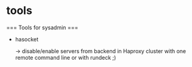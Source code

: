 # tools
=== Tools for sysadmin ===

 * hasocket

     -> disable/enable servers from backend in Haproxy cluster with one remote command line or with rundeck ;)
